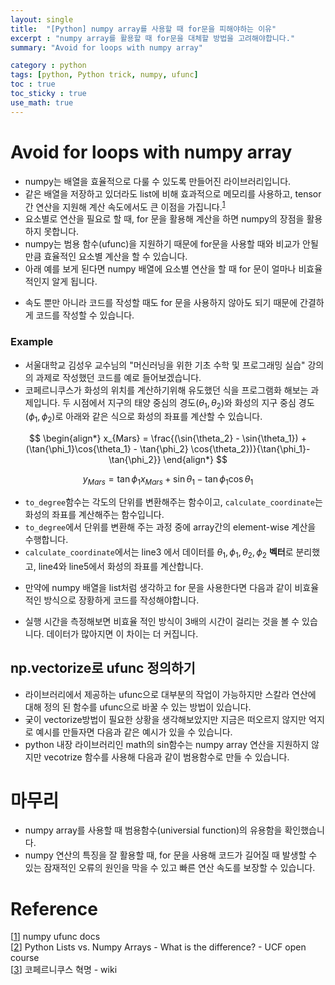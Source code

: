 ```yaml
---
layout: single
title:  "[Python] numpy array를 사용할 때 for문을 피해야하는 이유"
excerpt : "numpy array를 활용할 때 for문을 대체할 방법을 고려해야합니다."
summary: "Avoid for loops with numpy array"

category : python
tags: [python, Python trick, numpy, ufunc]
toc : true
toc_sticky : true
use_math: true
---
```


# Avoid for loops with numpy array

- numpy는 배열을 효율적으로 다룰 수 있도록 만들어진 라이브러리입니다.
- 같은 배열을 저장하고 있더라도 list에 비해 효과적으로 메모리를 사용하고, tensor간 연산을 지원해 계산 속도에서도 큰 이점을 가집니다.<sup>[1]</sup>
- 요소별로 연산을 필요로 할 때, for 문을 활용해 계산을 하면 numpy의 장점을 활용하지 못합니다.
- numpy는 범용 함수(ufunc)을 지원하기 때문에 for문을 사용할 때와 비교가 안될 만큼 효율적인 요소별 계산을 할 수 있습니다.
- 아래 예를 보게 된다면 numpy 배열에 요소별 연산을 할 때 for 문이 얼마나 비효율적인지 알게 됩니다.
<script src="https://gist.github.com/hyeonchan523/553fef8fd54b3b38374cd852e97b9c23.js"></script>
- 속도 뿐만 아니라 코드를 작성할 때도 for 문을 사용하지 않아도 되기 때문에 간결하게 코드를 작성할 수 있습니다.

### Example

- 서울대학교 김성우 교수님의 "머신러닝을 위한 기초 수학 및 프로그래밍 실습" 강의의 과제로 작성했던 코드를 예로 들어보겠습니다.
- 코페르니쿠스가 화성의 위치를 계산하기위해 유도했던 식을 프로그램화 해보는 과제입니다. 두 시점에서 지구의 태양 중심의 경도($\theta_1, \theta_2$)와 화성의 지구 중심 경도($\phi_1, \phi_2$)로 아래와 같은 식으로 화성의 좌표를 계산할 수 있습니다.

$$
\begin{align*}
x_{Mars} = \frac{(\sin{\theta_2} - \sin{\theta_1}) + (\tan{\phi_1}\cos{\theta_1} - \tan{\phi_2} \cos{\theta_2})}{\tan{\phi_1}-\tan{\phi_2}}
\end{align*}
$$  

$$
y_{Mars} = \tan{\phi_1}x_{Mars} +\sin{\theta_1} - \tan{\phi_1}\cos{\theta_1}
$$

- `to_degree`함수는 각도의 단위를 변환해주는 함수이고, `calculate_coordinate`는 화성의 좌표를 계산해주는 함수입니다.
- `to_degree`에서 단위를 변환해 주는 과정 중에 array간의 element-wise 계산을 수행합니다.
- `calculate_coordinate`에서는 line3 에서 데이터를 $\theta_1, \phi_1,\theta_2,\phi_2$ **벡터**로 분리했고, line4와 line5에서 화성의 좌표를 계산합니다.


<script src="https://gist.github.com/hyeonchan523/212fe5fea366ebb8d190abbe3d57a92f.js"></script>


- 만약에 numpy 배열을 list처럼 생각하고 for 문을 사용한다면 다음과 같이 비효율적인 방식으로 장황하게 코드를 작성해야합니다.


<script src="https://gist.github.com/hyeonchan523/72e232447af7576164ed880bc512f658.js"></script>

- 실행 시간을 측정해보면 비효율 적인 방식이 3배의 시간이 걸리는 것을 볼 수 있습니다. 데이터가 많아지면 이 차이는 더 커집니다.

<script src="https://gist.github.com/hyeonchan523/de3f410bd513b967ce5884dc25f4a970.js"></script>

## np.vectorize로 ufunc 정의하기

- 라이브러리에서 제공하는 ufunc으로 대부분의 작업이 가능하지만 스칼라 연산에 대해 정의 된 함수를 ufunc으로 바꿀 수 있는 방법이 있습니다.
- 궂이 vectorize방법이 필요한 상황을 생각해보았지만 지금은 떠오르지 않지만 억지로 예시를 만들자면 다음과 같은 예시가 있을 수 있습니다.
- python 내장 라이브러리인 math의 sin함수는 numpy array 연산을 지원하지 않지만 vecotrize 함수를 사용해 다음과 같이 범용함수로 만들 수 있습니다.
  
<script src="https://gist.github.com/hyeonchan523/6bcf27aae7ce516f7d862862f6cdccc4.js"></script>

# 마무리
- numpy array를 사용할 때 범용함수(universial function)의 유용함을 확인했습니다.
- numpy 연산의 특징을 잘 활용할 때, for 문을 사용해 코드가 길어질 때 발생할 수 있는 잠재적인 오류의 원인을 막을 수 있고 빠른 연산 속도를 보장할 수 있습니다. 

# Reference
[[1]] numpy ufunc docs  
[[2]] Python Lists vs. Numpy Arrays - What is the difference? - UCF open course  
[[3]] 코페르니쿠스 혁명 - wiki  


[1]: https://numpy.org/doc/stable/reference/ufuncs.html  
[2]: https://webcourses.ucf.edu/courses/1249560/pages/python-lists-vs-numpy-arrays-what-is-the-difference  
[3]: https://ko.wikipedia.org/wiki/코페르니쿠스_혁명

